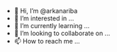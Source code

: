 - 👋 Hi, I’m @arkanariba
- 👀 I’m interested in ...
- 🌱 I’m currently learning ...
- 💞️ I’m looking to collaborate on ...
- 📫 How to reach me ...

<!---
arkanariba/arkanariba is a ✨ special ✨ repository because its `README.md` (this file) appears on your GitHub profile.
You can click the Preview link to take a look at your changes.
--->
